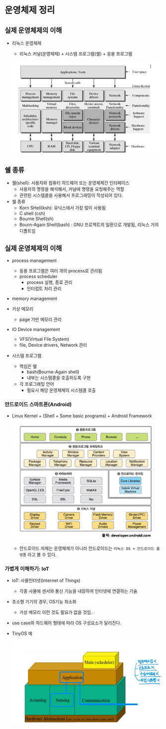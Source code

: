 # 운영체제 정리

## 실제 운영체제의 이해 

- 리눅스 운영체제

  - 리눅스 커널(운영체제) + 시스템 프로그램(쉘) + 응용 프로그램

  ![image-20220301132421299](운영체제정리.assets/image-20220301132421299.png)



## 쉘 종류

- 쉘(shell): 사용자와 컴퓨터 하드웨어 또는 운영체제간 인터페이스
  - 사용자의 명령을 해석해서, 커널에 명령을 요청해주는 역할
  - 관련된 시스템콜을 사용해서 프로그래밍이 작성되어 있다.
- 쉘 종류
  - Korn SHell(ksh): 유닉스에서 가장 많이 사용됨
  - C shell (csh)
  - Bourne Shell(sh)
  - Bourn-Again Shell(bash) : GNU 프로젝트의 일환으로 개발됨, 리눅스 거의 디폴트임



## 실제 운영체제의 이해

- process management
  - 응용 프로그램은 여러 개의 process로 관리됨
  - process scheduler
    - process 실행, 종료 관리
    - 인터럽트 처리 관리

-  memory management
  - 가상 메모리
    - page 기반 메모리 관리
- IO Device management
  - VFS(Virtual File System)
  - file, Device drivers, Network 관리

- 시스템 프로그램
  - 핵심은 쉘
    - bash(Bourne-Again shell)
    - 내부는 시스템콜을 호출하도록 구현
  - 각 프로그래밍 언어
    - 필요시 해당 운영체제의 시스템콜 호출

### 안드로이드 스마트폰(Android)

- Linux Kernel + (Shell + Some basic programs) + Android Framework

  ![image-20220301133721003](운영체제정리.assets/image-20220301133721003.png)
  - 안드로이드 자체는 운영체제가 아니라 안드로이드는 `리눅스 OS + 안드로이드 플랫폼` 라고 볼 수 있다.



### 가볍게 이해하기: IoT

- IoT: 사물인터넷(Internet of Things)
  - 각종 사물에 센서와 통신 기능을 내장하여 인터넷에 연결하는 기술

- 초소형 기기의 경우, OS기능 최소화

  - 가상 메모리 이런 것도 필요가 없을 것임.. 

- use case와 하드웨어 형태에 따라 OS 구성요소가 달리진다.

- TinyOS 예

  ![image-20220301135120258](운영체제정리.assets/image-20220301135120258.png)

